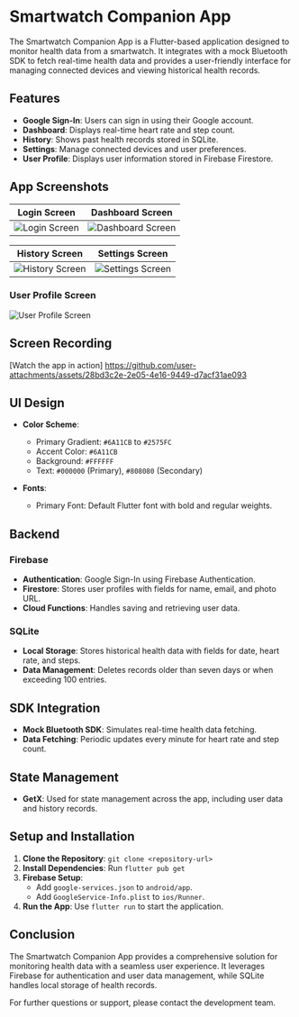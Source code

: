 # Smartwatch Companion App

The Smartwatch Companion App is a Flutter-based application designed to monitor health data from a smartwatch. It integrates with a mock Bluetooth SDK to fetch real-time health data and provides a user-friendly interface for managing connected devices and viewing historical health records.

## Features

- **Google Sign-In**: Users can sign in using their Google account.
- **Dashboard**: Displays real-time heart rate and step count.
- **History**: Shows past health records stored in SQLite.
- **Settings**: Manage connected devices and user preferences.
- **User Profile**: Displays user information stored in Firebase Firestore.

## App Screenshots

| **Login Screen** | **Dashboard Screen** |
|-------------------|-----------------------|
| ![Login Screen](https://github.com/user-attachments/assets/f408cfc1-fc31-4cea-a458-1dd0e4bc2b63) | ![Dashboard Screen](https://github.com/user-attachments/assets/fa968d6d-7691-414d-a67d-68869ab95ff2) |

| **History Screen** | **Settings Screen** |
|---------------------|---------------------|
| ![History Screen](https://github.com/user-attachments/assets/65dec746-3ad6-420c-846a-139411d7850e) | ![Settings Screen](https://github.com/user-attachments/assets/fafad97b-3cc9-4787-bf87-8d2d023ed5bc) |

### User Profile Screen

![User Profile Screen](https://github.com/user-attachments/assets/8cb5f193-0350-46a7-85be-c0d0266d3d84)



## Screen Recording


[Watch the app in action] https://github.com/user-attachments/assets/28bd3c2e-2e05-4e16-9449-d7acf31ae093


## UI Design

- **Color Scheme**:
    - Primary Gradient: `#6A11CB` to `#2575FC`
    - Accent Color: `#6A11CB`
    - Background: `#FFFFFF`
    - Text: `#000000` (Primary), `#808080` (Secondary)

- **Fonts**:
    - Primary Font: Default Flutter font with bold and regular weights.

## Backend

### Firebase

- **Authentication**: Google Sign-In using Firebase Authentication.
- **Firestore**: Stores user profiles with fields for name, email, and photo URL.
- **Cloud Functions**: Handles saving and retrieving user data.

### SQLite

- **Local Storage**: Stores historical health data with fields for date, heart rate, and steps.
- **Data Management**: Deletes records older than seven days or when exceeding 100 entries.

## SDK Integration

- **Mock Bluetooth SDK**: Simulates real-time health data fetching.
- **Data Fetching**: Periodic updates every minute for heart rate and step count.

## State Management

- **GetX**: Used for state management across the app, including user data and history records.

## Setup and Installation

1. **Clone the Repository**: `git clone <repository-url>`
2. **Install Dependencies**: Run `flutter pub get`
3. **Firebase Setup**:
    - Add `google-services.json` to `android/app`.
    - Add `GoogleService-Info.plist` to `ios/Runner`.
4. **Run the App**: Use `flutter run` to start the application.

## Conclusion

The Smartwatch Companion App provides a comprehensive solution for monitoring health data with a seamless user experience. It leverages Firebase for authentication and user data management, while SQLite handles local storage of health records.

For further questions or support, please contact the development team.
